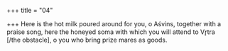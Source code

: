 +++
title = "04"

+++
Here is the hot milk poured around for you, o Aśvins, together with a  praise song,
here the honeyed soma with which you will attend to Vr̥tra [/the
obstacle], o you who bring prize mares as goods.